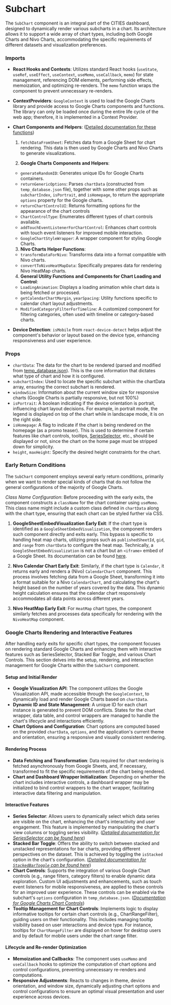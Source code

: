 # Subchart

The `SubChart` component is an integral part of the CITIES dashboard, designed to dynamically render various subcharts in a chart. Its architecture allows it to support a wide array of chart types, including both Google Charts and Nivo Charts, accommodating the specific requirements of different datasets and visualization preferences. 

### Imports
- **React Hooks and Contexts**: Utilizes standard React hooks (`useState`, `useRef`, `useEffect`, `useContext`, `useMemo`, `useCallback`, `memo`) for state management, referencing DOM elements, performing side effects, memoization, and optimizing re-renders. The `memo` function wraps the component to prevent unnecessary re-renders.
- **ContextProviders**: `GoogleContext` is used to load the Google Charts library and provide access to Google Charts components and functions. The library can only be loaded once during the entire life cycle of the web app; therefore, it is implemented in a Context Provider.
- **Chart Components and Helpers**: ([Detailed documentation for these functions](../readme.md))
  1.  `fetchDataFromSheet`: Fetches data from a Google Sheet for chart rendering. This data is then used by Google Charts and Nivo Charts to generate visualizations.

  2. **Google Charts Components and Helpers**:
   - `generateRandomID`: Generates unique IDs for Google Charts containers.
   - `returnGenericOptions`: Parses `chartData` (constructed from `temp_database.json` file), together with some other props such as `subchartIndex`, `isPortrait`, and `isHomepage`, to return the appropriate `options` property for the Google charts.
   - `returnChartControlUI`: Returns formatting options for the appearance of the chart controls
   - `ChartControlType`: Enumerates different types of chart controls available.
   - `addTouchEventListenerForChartControl`: Enhances chart controls with touch event listeners for improved mobile interaction.
   - `GoogleChartStyleWrapper`: A wrapper component for styling Google Charts.
  
  3. **Nivo Charts Helper Functions**:
   - `transformDataForNivo`: Transforms data into a format compatible with Nivo charts.
   - `convertToNivoHeatMapData`: Specifically prepares data for rendering Nivo HeatMap charts.
  
  4. **General Utility Functions and Components for Chart Loading and Control**:
   - `LoadingAnimation`: Displays a loading animation while chart data is being fetched or processed.
   - `getCalendarChartMargin`, `yearSpacing`: Utility functions specific to calendar chart layout adjustments.
   - `ModifiedCategoryFilterForTimeline`: A customized component for filtering categories, often used with timeline or category-based charts.
- **Device Detection**: `isMobile` from `react-device-detect` helps adjust the component's behavior or layout based on the device type, enhancing responsiveness and user experience.

### Props
- `chartData`: The data for the chart to be rendered (parsed and modified from [temp_database.json](../../temp_database.json)). This is the core information that dictates what type of chart and how it is configured.
- `subchartIndex`: Used to locate the specific subchart within the chartData array, ensuring the correct subchart is rendered.
- `windowSize`: Information about the current window size for responsive charts (Google Charts is partially responsive, but not 100%)
- `isPortrait`: A boolean indicating if the device orientation is portrait, influencing chart layout decisions. For example, in portrait mode, the legend is displayed on top of the chart while in landscape mode, it is on the right side.
- `isHomepage`: A flag to indicate if the chart is being rendered on the homepage (as a promo teaser). This is used to determine if certain features like chart controls, tooltips, [SeriesSelector](./SubchartUtils/SeriesSelector.jsx), etc., should be displayed or not, since the chart on the home page must be stripped down for simplicity.
- `height`, `maxHeight`: Specify the desired height constraints for the chart.

### Early Return Conditions
The `SubChart` component employs several early return conditions, primarily when we want to render special kinds of charts that do not follow the general configurations of the majority of Google Charts.

*Class Name Configuration*: Before proceeding with the early exits, the component constructs a `className` for the chart container using `useMemo`. This class name might include a custom class defined in `chartData` along with the chart type, ensuring that each chart can be styled further via CSS.

1. **GoogleSheetEmbedVisualization Early Exit**: If the chart type is identified as a `GoogleSheetEmbedVisualization`, the component renders such component directly and exits early. This bypass is specific to handling heat map charts, utilizing props such as `publishedSheetId`, `gid`, and `range` from `chartData` to configure the heat map. Technically, a `GoogleSheetEmbedVisualization` is not a chart but an `<iframe>` embed of a Google Sheet. Its documentation can be found [here](../README.md#googlesheetembedvisualizationjsx).

2. **Nivo Calendar Chart Early Exit**: Similarly, if the chart type is `Calendar`, it returns early and renders a (Nivo) `CalendarChart` component. This process involves fetching data from a Google Sheet, transforming it into a format suitable for a Nivo `CalendarChart`, and calculating the chart's height based on the number of years covered by the data. This dynamic height calculation ensures that the calendar chart responsively accommodates all data points across different years.

3. **Nivo HeatMap Early Exit**: For `HeatMap` chart types, the component similarly fetches and processes data specifically for rendering with the `NivoHeatMap` component. 

### Google Charts Rendering and Interactive Features
After handling early exits for specific chart types, the component focuses on rendering standard Google Charts and enhancing them with interactive features such as SeriesSelector, Stacked Bar Toggle, and various Chart Controls. This section delves into the setup, rendering, and interaction management for Google Charts within the `SubChart` component.

#### Setup and Initial Render
- **Google Visualization API**: The component utilizes the Google Visualization API, made accessible through the `GoogleContext`, to dynamically load and render Google Charts based on `chartData`.
- **Dynamic ID and State Management**: A unique ID for each chart instance is generated to prevent DOM conflicts. States for the chart wrapper, data table, and control wrappers are managed to handle the chart's lifecycle and interactions efficiently.
- **Chart Options and Configuration**: Chart options are computed based on the provided `chartData`, `options`, and the application's current theme and orientation, ensuring a responsive and visually consistent rendering.

#### Rendering Process
- **Data Fetching and Transformation**: Data required for chart rendering is fetched asynchronously from Google Sheets, and, if necessary, transformed to fit the specific requirements of the chart being rendered.
- **Chart and Dashboard Wrapper Initialization**: Depending on whether the chart includes interactive controls, a dashboard wrapper may be initialized to bind control wrappers to the chart wrapper, facilitating interactive data filtering and manipulation.

#### Interactive Features
- **Series Selector**: Allows users to dynamically select which data series are visible on the chart, enhancing the chart's interactivity and user engagement. This feature is implemented by manipulating the chart's view columns or toggling series visibility. ([*Detailed documentation for SeriesSelector can be found here*](./SubchartUtils/README.md))
- **Stacked Bar Toggle**: Offers the ability to switch between stacked and unstacked representations for bar charts, providing different perspectives on the dataset. This is achieved by toggling the `isStacked` option in the chart's configuration. ([*Detailed documentation for `StackedBarToggle` can be found here*](./SubchartUtils/README.md))
- **Chart Controls**: Supports the integration of various Google Chart controls (e.g., range filters, category filters) to enable dynamic data exploration. Custom UI adjustments and enhancements, such as touch event listeners for mobile responsiveness, are applied to these controls for an improved user experience. These controls can be enabled via the subchart's `options` configuration in `temp_database.json`. ([*Documentation for Google Charts Chart Controls*](https://developers.google.com/chart/interactive/docs/gallery/controls))
- **Tooltip Management for Chart Controls**: Implements logic to display informative tooltips for certain chart controls (e.g., ChartRangeFilter), guiding users on their functionality. This includes managing tooltip visibility based on user interactions and device type. For instance, tooltips for `ChartRangeFilter` are displayed on hover for desktop users and by default for mobile users under the chart range filter.

#### Lifecycle and Re-render Optimization
- **Memoization and Callbacks**: The component uses `useMemo` and `useCallback` hooks to optimize the computation of chart options and control configurations, preventing unnecessary re-renders and computations.
- **Responsive Adjustments**: Reacts to changes in theme, device orientation, and window size, dynamically adjusting chart options and control configurations to ensure an optimal visual presentation and user experience across devices.